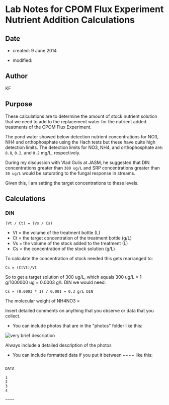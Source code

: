 # Lab Notes for CPOM Flux Experiment Nutrient Addition Calculations

## Date

* created:  9 June 2014

* modified: 

## Author

KF

## Purpose

These calculations are to determine the amount of stock nutrient solution that we need to add to the replacement water for the nutrient added treatments of the CPOM Flux Experiment.

The pond water showed below detection nutrient concentrations for NO3, NH4 and orthophosphate using the Hach tests but these have quite high detection limits.  The detection limits for NO3, NH4, and orthophosphate are: `8.8`, `0.2`, and `0.2` mg/L, respectively.

During my discussion with Vlad Gulis at JASM, he suggested that DIN concentrations greater than `300 ug/L` and SRP concentrations greater than `30 ug/L` would be saturating to the fungal response in streams. 

Given this, I am setting the target concentrations to these levels.


## Calculations

### DIN

    (Vt / Ct) = (Vs / Cs)

* Vt = the volume of the treatment bottle (L)
* Ct = the target concentration of the treatment bottle (g/L)
* Vs = the volume of the stock added to the treatment (L)
* Cs = the concentration of the stock solution (g/L)

To calculate the concentration of stock needed this gets rearranged to:

    Cs = (CtVt)/Vt

So to get a target solution of 300 ug/L, which equals 300 ug/L * 1 g/1000000 ug = 0.0003 g/L DIN we would need:

    Cs = (0.0003 * 1) / 0.001 = 0.3 g/L DIN

The molecular weight of NH4NO3 = 


Insert detailed comments on anything that you observe or data that you collect.  

 * You can include photos that are in the "photos" folder like this:

![very brief description](../photos/FILE_NAME.jpg)

Always include a detailed description of the photos

* You can include formatted data if you put it between ~~~~ like this:

~~~~~

DATA 

1
2
3
4

~~~~

